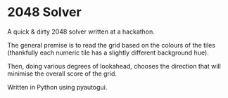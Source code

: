 # 2048 Solver

A quick & dirty 2048 solver written at a hackathon.

The general premise is to read the grid based on the colours of the tiles (thankfully each numeric tile has a slightly different background hue).

Then, doing various degrees of lookahead, chooses the direction that will minimise the overall score of the grid.

Written in Python using pyautogui.